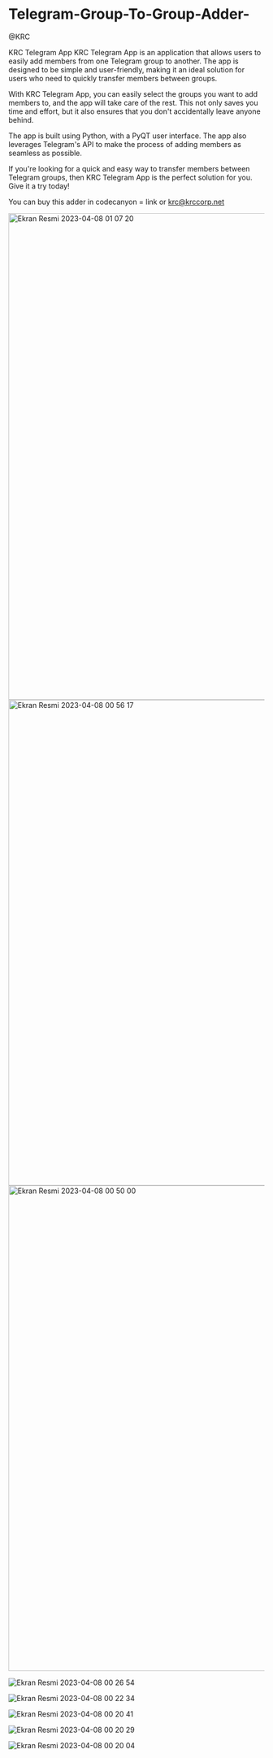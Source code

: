 # Telegram-Group-To-Group-Adder-
@KRC

  KRC Telegram App
KRC Telegram App is an application that allows users to easily add members from one Telegram group to another. The app is designed to be simple and user-friendly, making it an ideal solution for users who need to quickly transfer members between groups.

With KRC Telegram App, you can easily select the groups you want to add members to, and the app will take care of the rest. This not only saves you time and effort, but it also ensures that you don't accidentally leave anyone behind.

The app is built using Python, with a PyQT user interface. The app also leverages Telegram's API to make the process of adding members as seamless as possible.

If you're looking for a quick and easy way to transfer members between Telegram groups, then KRC Telegram App is the perfect solution for you. Give it a try today!

You can buy this adder in codecanyon = link
or
krc@krccorp.net


<img width="958" alt="Ekran Resmi 2023-04-08 01 07 20" src="https://user-images.githubusercontent.com/105520463/230687220-a5a2bd73-8b26-4f27-9071-7b03b413a931.png">

<img width="956" alt="Ekran Resmi 2023-04-08 00 56 17" src="https://user-images.githubusercontent.com/105520463/230687246-2d696007-f54a-42a0-8bf2-747cfa07d9d2.png">

<img width="956" alt="Ekran Resmi 2023-04-08 00 50 00" src="https://user-images.githubusercontent.com/105520463/230687252-35122ca8-ba6c-4910-9622-975e9b4c5ab7.png">

![Ekran Resmi 2023-04-08 00 26 54](https://user-images.githubusercontent.com/105520463/230687253-e0d5a456-354b-4831-8c6c-c5fbc664bb18.png)

![Ekran Resmi 2023-04-08 00 22 34](https://user-images.githubusercontent.com/105520463/230687258-55dd151d-efab-4ff8-b111-3871bd9a73ee.png)

![Ekran Resmi 2023-04-08 00 20 41](https://user-images.githubusercontent.com/105520463/230687270-da41ba1f-06ad-4dc8-95a6-659020a14311.png)

![Ekran Resmi 2023-04-08 00 20 29](https://user-images.githubusercontent.com/105520463/230687275-30901da5-e39f-4ebf-bc31-a77f91b44f2b.png)

![Ekran Resmi 2023-04-08 00 20 04](https://user-images.githubusercontent.com/105520463/230687301-562d5912-ab86-4eb0-a418-69f0fbc1c9b6.png)

